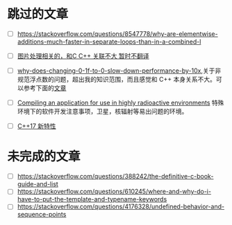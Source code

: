 # 跳过的文章

- [ ] https://stackoverflow.com/questions/8547778/why-are-elementwise-additions-much-faster-in-separate-loops-than-in-a-combined-l
- [ ] [图片处理相关的，和C C++ 关联不大 暂时不翻译](https://stackoverflow.com/questions/10168686/image-processing-algorithm-improvement-for-coca-cola-can-recognition)

- [ ] [why-does-changing-0-1f-to-0-slow-down-performance-by-10x](https://stackoverflow.com/questions/9314534/why-does-changing-0-1f-to-0-slow-down-performance-by-10x),关于非规范浮点数的问题，超出我的知识范围，而且感觉和 C++ 本身关系不大。可以参考下面的[文章](https://cenalulu.github.io/linux/about-denormalized-float-number/)
- [ ] [Compiling an application for use in highly radioactive environments](https://stackoverflow.com/questions/36827659/compiling-an-application-for-use-in-highly-radioactive-environments) 特殊环境下的软件开发注意事项，卫星，核辐射等易出问题的环境。
- [ ] [C++17 新特性](https://stackoverflow.com/questions/38060436/what-are-the-new-features-in-c17)

# 未完成的文章
- [ ] https://stackoverflow.com/questions/388242/the-definitive-c-book-guide-and-list
- [ ] https://stackoverflow.com/questions/610245/where-and-why-do-i-have-to-put-the-template-and-typename-keywords
- [ ] https://stackoverflow.com/questions/4176328/undefined-behavior-and-sequence-points